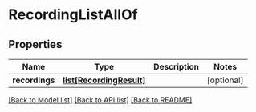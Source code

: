 # RecordingListAllOf

## Properties
Name | Type | Description | Notes
------------ | ------------- | ------------- | -------------
**recordings** | [**list[RecordingResult]**](RecordingResult.md) |  | [optional] 

[[Back to Model list]](../README.md#documentation-for-models) [[Back to API list]](../README.md#documentation-for-api-endpoints) [[Back to README]](../README.md)


